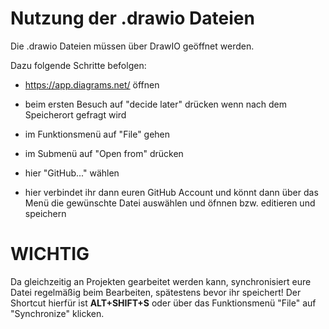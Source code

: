 # Nutzung der .drawio Dateien

Die .drawio Dateien müssen über DrawIO geöffnet werden.

Dazu folgende Schritte befolgen:
- https://app.diagrams.net/ öffnen

- beim ersten Besuch auf "decide later" drücken wenn nach dem Speicherort gefragt wird
- im Funktionsmenü auf "File" gehen
- im Submenü auf "Open from" drücken
- hier "GitHub..." wählen

- hier verbindet ihr dann euren GitHub Account und könnt dann über das Menü die gewünschte Datei auswählen und öfnnen bzw. editieren und speichern

# WICHTIG

Da gleichzeitig an Projekten gearbeitet werden kann, synchronisiert eure Datei regelmäßig beim Bearbeiten, spätestens bevor ihr speichert!
Der Shortcut hierfür ist **ALT+SHIFT+S** oder über das Funktionsmenü "File" auf "Synchronize" klicken.
